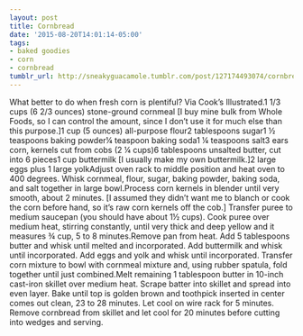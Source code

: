 ```yaml
---
layout: post
title: Cornbread
date: '2015-08-20T14:01:14-05:00'
tags:
- baked goodies
- corn
- cornbread
tumblr_url: http://sneakyguacamole.tumblr.com/post/127174493074/cornbread
---
```

What better to do when fresh corn is plentiful? Via Cook’s Illustrated.1 1/3 cups (6 2/3 ounces) stone-ground cornmeal [I buy mine bulk from Whole Foods, so I can control the amount, since I don’t use it for much else than this purpose.]1 cup (5 ounces) all-purpose flour2 tablespoons sugar1 ½ teaspoons baking powder¼ teaspoon baking soda1 ¼ teaspoons salt3 ears corn, kernels cut from cobs (2 ¼ cups)6 tablespoons unsalted butter, cut into 6 pieces1 cup buttermilk [I usually make my own buttermilk.]2 large eggs plus 1 large yolkAdjust oven rack to middle position and heat oven to 400 degrees. Whisk cornmeal, flour, sugar, baking powder, baking soda, and salt together in large bowl.Process corn kernels in blender until very smooth, about 2 minutes. [I assumed they didn’t want me to blanch or cook the corn before hand, so it’s raw corn kernels off the cob.] Transfer puree to medium saucepan (you should have about 1½ cups). Cook puree over medium heat, stirring constantly, until very thick and deep yellow and it measures ¾ cup, 5 to 8 minutes.Remove pan from heat. Add 5 tablespoons butter and whisk until melted and incorporated. Add buttermilk and whisk until incorporated. Add eggs and yolk and whisk until incorporated. Transfer corn mixture to bowl with cornmeal mixture and, using rubber spatula, fold together until just combined.Melt remaining 1 tablespoon butter in 10-inch cast-iron skillet over medium heat. Scrape batter into skillet and spread into even layer. Bake until top is golden brown and toothpick inserted in center comes out clean, 23 to 28 minutes. Let cool on wire rack for 5 minutes. Remove cornbread from skillet and let cool for 20 minutes before cutting into wedges and serving.

